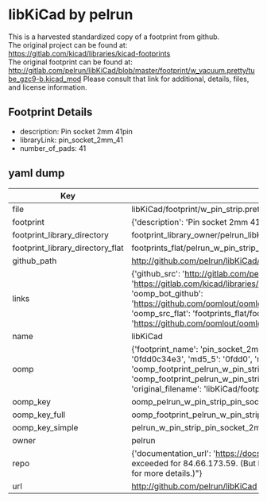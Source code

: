 # libKiCad by pelrun  
This is a harvested standardized copy of a footprint from github.  
The original project can be found at:  
https://gitlab.com/kicad/libraries/kicad-footprints  
The original footprint can be found at:
http://gitlab.com/pelrun/libKiCad/blob/master/footprint/w_vacuum.pretty/tube_gzc9-b.kicad_mod
Please consult that link for additional, details, files, and license information.  
## Footprint Details
* description: Pin socket 2mm 41pin  
* libraryLink: pin_socket_2mm_41  
* number_of_pads: 41  
## yaml dump  
| Key | Value |  
| --- | --- |  
| file | libKiCad/footprint/w_pin_strip.pretty/pin_socket_2mm_41.kicad_mod |  
| footprint | {'description': 'Pin socket 2mm 41pin', 'libraryLink': 'pin_socket_2mm_41', 'number_of_pads': 41} |  
| footprint_library_directory | footprint_library_owner/pelrun_libKiCad |  
| footprint_library_directory_flat | footprints_flat/pelrun_w_pin_strip_pin_socket_2mm_41/working |  
| github_path | http://github.com/pelrun/libKiCad/blob/master/footprint/w_pin_strip.pretty/pin_socket_2mm_41.kicad_mod |  
| links | {'github_src': 'http://gitlab.com/pelrun/libKiCad/blob/master/footprint/w_vacuum.pretty/tube_gzc9-b.kicad_mod', 'github_src_repo': 'https://gitlab.com/kicad/libraries/kicad-footprints', 'oomp_bot': 'footprints/pelrun_w_pin_strip_pin_socket_2mm_41/working', 'oomp_bot_github': 'https://github.com/oomlout/oomlout_oomp_footprint_bot/tree/main/footprints/pelrun_w_pin_strip_pin_socket_2mm_41/working', 'oomp_src_flat': 'footprints_flat/footprints_flat/pelrun_w_pin_strip_pin_socket_2mm_41/working', 'oomp_src_flat_github': 'https://github.com/oomlout/oomlout_oomp_footprint_src/tree/main/footprints_flat/pelrun_w_pin_strip_pin_socket_2mm_41/working'} |  
| name | libKiCad |  
| oomp | {'footprint_name': 'pin_socket_2mm_41', 'library_name': 'w_pin_strip', 'md5': '0fdd0c34e3d4dd5af06819a4891417a0', 'md5_10': '0fdd0c34e3', 'md5_5': '0fdd0', 'md5_6': '0fdd0c', 'oomp_key': 'oomp_pelrun_w_pin_strip_pin_socket_2mm_41', 'oomp_key_extra': 'oomp_footprint_pelrun_w_pin_strip_pin_socket_2mm_41', 'oomp_key_full': 'oomp_footprint_pelrun_w_pin_strip_pin_socket_2mm_41_0fdd0c', 'oomp_key_simple': 'pelrun_w_pin_strip_pin_socket_2mm_41', 'original_filename': 'libKiCad/footprint/w_pin_strip.pretty/pin_socket_2mm_41.kicad_mod', 'owner_name': 'pelrun'} |  
| oomp_key | oomp_pelrun_w_pin_strip_pin_socket_2mm_41 |  
| oomp_key_full | oomp_footprint_pelrun_w_pin_strip_pin_socket_2mm_41 |  
| oomp_key_simple | pelrun_w_pin_strip_pin_socket_2mm_41 |  
| owner | pelrun |  
| repo | {'documentation_url': 'https://docs.github.com/rest/overview/resources-in-the-rest-api#rate-limiting', 'message': "API rate limit exceeded for 84.66.173.59. (But here's the good news: Authenticated requests get a higher rate limit. Check out the documentation for more details.)"} |  
| url | http://github.com/pelrun/libKiCad |  

